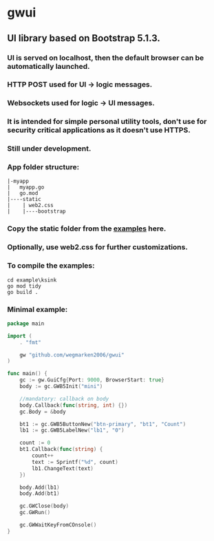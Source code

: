 # gwui
## UI library based on Bootstrap 5.1.3.
### UI is served on localhost, then the default browser can be automatically launched.
### HTTP POST used for UI -> logic messages.
### Websockets used for logic -> UI messages. 
### It is intended for simple personal utility tools, don't use for security critical applications as it doesn't use HTTPS.

### Still  under development.
###
### App folder structure:
```
|-myapp
|   myapp.go
|   go.mod
|----static
|    | web2.css
|    |----bootstrap
```
### Copy the static folder from the [examples](./examples) here.
### Optionally, use web2.css for further customizations.
###
### To compile the examples:
```
cd example\ksink
go mod tidy
go build .
```

### Minimal example:
```go
package main

import (
    . "fmt"

	gw "github.com/wegmarken2006/gwui"
)

func main() {
	gc := gw.GuiCfg{Port: 9000, BrowserStart: true}
	body := gc.GWB5Init("mini")

	//mandatory: callback on body
	body.Callback(func(string, int) {})
	gc.Body = &body

	bt1 := gc.GWB5ButtonNew("btn-primary", "bt1", "Count")
	lb1 := gc.GWB5LabelNew("lb1", "0")

	count := 0
	bt1.Callback(func(string) {
		count++
		text := Sprintf("%d", count)
		lb1.ChangeText(text)
	})

	body.Add(lb1)
	body.Add(bt1)

	gc.GWClose(body)
	gc.GWRun()

	gc.GWWaitKeyFromCOnsole()
}
```
